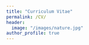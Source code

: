 ```yaml
---
title: "Curriculum Vitae"
permalink: /CV/
header:
  image: "/images/nature.jpg"
author_profile: true
---
```

<object data="{{ https://github.com/romainsdatascience/romainsdatascience.github.io/blob/master/others/RomainSonck.pdf }}" width="1000" height="1000" type='application/pdf'/>
